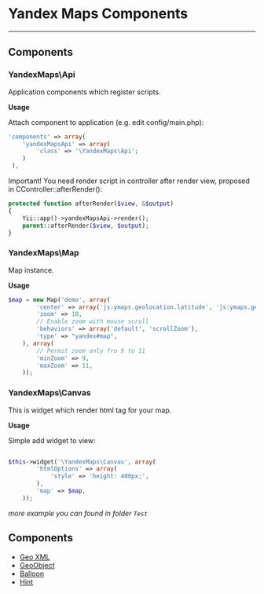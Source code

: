# Yandex Maps Components #

* * *

## Components ##

### YandexMaps\Api ###

Application components which register scripts.

__Usage__

Attach component to application (e.g. edit config/main.php):
```php
'components' => array(
	'yandexMapsApi' => array(
		'class' => '\YandexMaps\Api';
	)
 ),
```

Important! You need render script in controller after render view,
proposed in CController::afterRender():
```php
protected function afterRender($view, &$output)
{
	Yii::app()->yandexMapsApi->render();
	parent::afterRender($view, $output);
}
```

### YandexMaps\Map ###

Map instance.

__Usage__

```php
$map = new Map('demo', array(
		'center' => array('js:ymaps.geolocation.latitude', 'js:ymaps.geolocation.longitude'),
		'zoom' => 10,
		// Enable zoom with mouse scroll
		'behaviors' => array('default', 'scrollZoom'),
		'type' => "yandex#map",
	), array(
		// Permit zoom only fro 9 to 11
		'minZoom' => 9,
		'maxZoom' => 11,
	));
```

### YandexMaps\Canvas ###

This is widget which render html tag for your map.

__Usage__

Simple add widget to view:
```php

$this->widget('\YandexMaps\Canvas', array(
		'htmlOptions' => array(
			'style' => 'height: 400px;',
		),
		'map' => $map,
	));
```

*more example you can found in folder `Test`*

## Components ##

- [Geo XML](http://api.yandex.ru/maps/doc/jsapi/2.x/dg/concepts/geoxml.xml)
- [GeoObject](http://api.yandex.ru/maps/doc/jsapi/2.x-stable/ref/reference/GeoObject.xml)
- [Balloon](http://api.yandex.ru/maps/doc/jsapi/2.x-stable/ref/reference/Balloon.xml)
- [Hint](http://api.yandex.ru/maps/doc/jsapi/2.x-stable/ref/reference/Hint.xml)